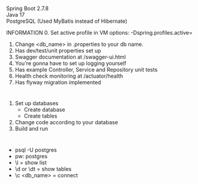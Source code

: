 #
Spring Boot 2.7.8 <br>
Java 17 <br>
PostgreSQL (Used MyBatis instead of Hibernate) <br>

INFORMATION
0. Set active profile in VM options: -Dspring.profiles.active=<env>
1. Change <db_name> in .properties to your db name.
2. Has dev/test/unit properties set up
3. Swagger documentation at /swagger-ui.html
4. You're gonna have to set up logging yourself
5. Has example Controller, Service and Repository unit tests
6. Health check monitoring at /actuator/health
7. Has flyway migration implemented

#

1. Set up databases
    - Create database
    - Create tables
2. Change code according to your database
3. Build and run

#

- psql -U postgres
- pw: postgres
- \l = show list
- \d or \dt = show tables
- \c <db_name> = connect

